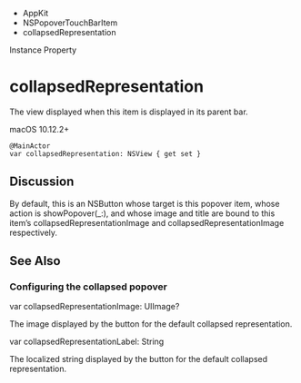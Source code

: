 

- AppKit
- NSPopoverTouchBarItem
-  collapsedRepresentation 

Instance Property

# collapsedRepresentation

The view displayed when this item is displayed in its parent bar.

macOS 10.12.2+

``` source
@MainActor
var collapsedRepresentation: NSView { get set }
```

## Discussion

By default, this is an NSButton whose target is this popover item, whose action is showPopover(_:), and whose image and title are bound to this item’s collapsedRepresentationImage and collapsedRepresentationImage respectively.

## See Also

### Configuring the collapsed popover

var collapsedRepresentationImage: UIImage?

The image displayed by the button for the default collapsed representation.

var collapsedRepresentationLabel: String

The localized string displayed by the button for the default collapsed representation.


